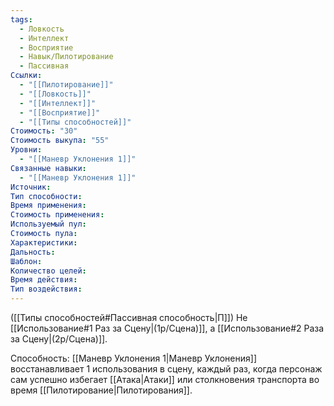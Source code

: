 ```yaml
---
tags:
  - Ловкость
  - Интеллект
  - Восприятие
  - Навык/Пилотирование
  - Пассивная
Ссылки:
  - "[[Пилотирование]]"
  - "[[Ловкость]]"
  - "[[Интеллект]]"
  - "[[Восприятие]]"
  - "[[Типы способностей]]"
Стоимость: "30"
Стоимость выкупа: "55"
Уровни:
  - "[[Маневр Уклонения 1]]"
Связанные навыки:
  - "[[Маневр Уклонения 1]]"
Источник:
Тип способности:
Время применения:
Стоимость применения:
Используемый пул:
Стоимость пула:
Характеристики:
Дальность:
Шаблон:
Количество целей:
Время действия:
Тип воздействия:
---
```

([[Типы способностей#Пассивная способность|П]]) Не [[Использование#1 Раз за Сцену|(1р/Сцена)]], а [[Использование#2 Раза за Сцену|(2р/Сцена)]].

Способность: [[Маневр Уклонения 1|Маневр Уклонения]] восстанавливает 1 использования в сцену, каждый раз, когда персонаж сам успешно избегает [[Атака|Атаки]] или столкновения транспорта во время [[Пилотирование|Пилотирования]]. 